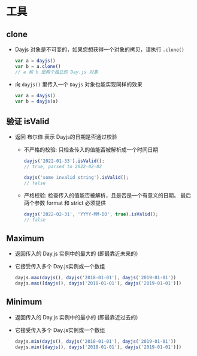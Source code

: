 # 工具

## clone

  - Dayjs 对象是不可变的，如果您想获得一个对象的拷贝，请执行 `.clone()`
  
    ```js
    var a = dayjs()
    var b = a.clone()
    // a 和 b 是两个独立的 Day.js 对象
    ```

  - 向 `dayjs()` 里传入一个 `Dayjs` 对象也能实现同样的效果

    ```js
    var a = dayjs()
    var b = dayjs(a)
    ```

## 验证 isValid

  - 返回 布尔值 表示 Dayjs的日期是否通过校验

    + 不严格的校验: 只检查传入的值能否被解析成一个时间日期
    
      ```js
      dayjs('2022-01-33').isValid();
      // true, parsed to 2022-02-02

      dayjs('some invalid string').isValid();
      // false
      ```

    + 严格校验: 检查传入的值能否被解析，且是否是一个有意义的日期。 最后两个参数 format 和 strict 必须提供

      ```js
      dayjs('2022-02-31', 'YYYY-MM-DD', true).isValid();
      // false
      ```

## Maximum

  + 返回传入的 Day.js 实例中的最大的 (即最靠近未来的)
  + 它接受传入多个 Day.js实例或一个数组

    ```js
    dayjs.max(dayjs(), dayjs('2018-01-01'), dayjs('2019-01-01'))
    dayjs.max([dayjs(), dayjs('2018-01-01'), dayjs('2019-01-01')])
    ```

## Minimum

  + 返回传入的 Day.js 实例中的最小的 (即最靠近过去的)
  + 它接受传入多个 Day.js实例或一个数组

    ```js
    dayjs.min(dayjs(), dayjs('2018-01-01'), dayjs('2019-01-01'))
    dayjs.min([dayjs(), dayjs('2018-01-01'), dayjs('2019-01-01')])
    ```
